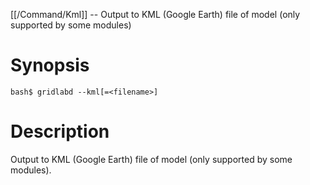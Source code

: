 [[/Command/Kml]] -- Output to KML (Google Earth) file of model (only supported by some modules)

# Synopsis

~~~
bash$ gridlabd --kml[=<filename>]                                      
~~~

# Description

Output to KML (Google Earth) file of model (only supported by some modules).

